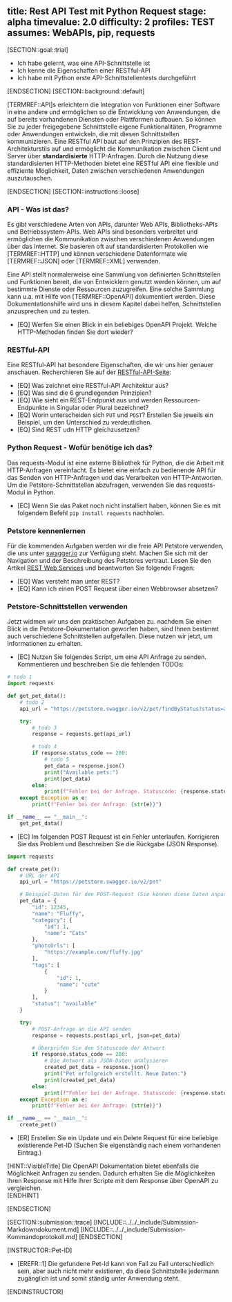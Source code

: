title: Rest API Test mit Python Request
stage: alpha
timevalue: 2.0
difficulty: 2
profiles: TEST
assumes: WebAPIs, pip, requests
---
[SECTION::goal::trial]

- Ich habe gelernt, was eine API-Schnittstelle ist
- Ich kenne die Eigenschaften einer RESTful-API
- Ich habe mit Python erste API-Schnittstellentests durchgeführt

[ENDSECTION]
[SECTION::background::default]

[TERMREF::API]s erleichtern die Integration von Funktionen einer Software in eine andere und ermöglichen
so die Entwicklung von Anwendungen, die auf bereits vorhandenen Diensten oder Plattformen aufbauen.
So können Sie zu jeder freigegebene Schnittstelle eigene Funktionalitäten, Programme oder Anwendungen
entwickeln, die mit diesen Schnittstellen kommunizieren.
Eine RESTful API baut auf den Prinzipien des REST-Architekturstils auf und ermöglicht die Kommunikation
zwischen Client und Server über **standardisierte** HTTP-Anfragen. Durch die Nutzung diese standardisierten
HTTP-Methoden bietet eine RESTful API eine flexible und effiziente Möglichkeit, Daten zwischen verschiedenen
Anwendungen auszutauschen.

[ENDSECTION]
[SECTION::instructions::loose]

### API - Was ist das?

Es gibt verschiedene Arten von APIs, darunter Web APIs, Bibliotheks-APIs und Betriebssystem-APIs. Web APIs sind besonders verbreitet und ermöglichen die Kommunikation zwischen verschiedenen Anwendungen über das Internet.
Sie basieren oft auf standardisierten Protokollen wie [TERMREF::HTTP] und können verschiedene Datenformate wie [TERMREF::JSON] oder [TERMREF::XML] verwenden.

Eine API stellt normalerweise eine Sammlung von definierten Schnittstellen und Funktionen bereit, die von Entwicklern genutzt werden können, um auf bestimmte Dienste oder Ressourcen zuzugreifen. Eine solche Sammlung kann u.a. mit Hilfe
von [TERMREF::OpenAPI] dokumentiert werden. Diese Dokumentationshilfe wird uns in diesem Kapitel dabei helfen, Schnittstellen anzusprechen und zu testen.

- [EQ] Werfen Sie einen Blick in ein beliebiges OpenAPI Projekt. Welche HTTP-Methoden finden Sie dort wieder?

### RESTful-API

Eine RESTful-API hat besondere Eigenschaften, die wir uns hier genauer anschauen. Recherchieren Sie auf der
[RESTful-API-Seite](https://restfulapi.net):

- [EQ] Was zeichnet eine RESTful-API Architektur aus?
- [EQ] Was sind die 6 grundlegenden Prinzipien?
- [EQ] Wie sieht ein REST-Endpunkt aus und werden Ressourcen-Endpunkte in Singular oder Plural bezeichnet?
- [EQ] Worin unterscheiden sich `PUT` und `POST`? Erstellen Sie jeweils ein Beispiel, um den Unterschied zu verdeutlichen.
- [EQ] Sind REST udn HTTP gleichzusetzen?

### Python Request - Wofür benötige ich das?

Das requests-Modul ist eine externe Bibliothek für Python, die die Arbeit mit HTTP-Anfragen vereinfacht. Es bietet eine einfach zu bedienende API für das Senden von HTTP-Anfragen und das Verarbeiten von HTTP-Antworten.
Um die Petstore-Schnittstellen abzufragen, verwenden Sie das requests-Modul in Python.

- [EC] Wenn Sie das Paket noch nicht installiert haben, können Sie es mit folgendem Befehl `pip install requests` nachholen.

### Petstore kennenlernen

Für die kommenden Aufgaben werden wir die freie API Petstore verwenden, die uns unter [swagger.io](https://petstore.swagger.io) zur Verfügung steht. Machen Sie sich mit der Navigation und der Beschreibung des Petstores vertraut.
Lesen Sie den Artikel [REST Web Services](http://www.thomas-bayer.com/resources/rest/rest_webservices.pdf) und beantworten Sie folgende Fragen:

- [EQ] Was versteht man unter REST?
- [EQ] Kann ich einen POST Request über einen Webbrowser absetzen?

### Petstore-Schnittstellen verwenden

Jetzt widmen wir uns den praktischen Aufgaben zu. nachdem Sie einen Blick in die Petstore-Dokumentation geworfen haben, sind Ihnen bestimmt auch verschiedene Schnittstellen aufgefallen. Diese nutzen wir jetzt, um Informationen zu erhalten.

- [EC] Nutzen Sie folgendes Script, um eine API Anfrage zu senden. Kommentieren und beschreiben Sie die fehlenden TODOs:

```Python
# todo 1
import requests

def get_pet_data():
    # todo 2
    api_url = "https://petstore.swagger.io/v2/pet/findByStatus?status=available"

    try:
        # todo 3
        response = requests.get(api_url)

        # todo 4
        if response.status_code == 200:
            # todo 5
            pet_data = response.json()
            print("Available pets:")
            print(pet_data)
        else:
            print(f"Fehler bei der Anfrage. Statuscode: {response.status_code}")
    except Exception as e:
        print(f"Fehler bei der Anfrage: {str(e)}")

if __name__ == "__main__":
    get_pet_data()
```

- [EC] Im folgenden POST Request ist ein Fehler unterlaufen. Korrigieren Sie das Problem und Beschreiben Sie die Rückgabe (JSON Response).

```Python
import requests

def create_pet():
    # URL der API
    api_url = "https://petstore.swagger.io/v2/pet"

    # Beispiel-Daten für den POST-Request (Sie können diese Daten anpassen)
    pet_data = {
        "id": 12345,
        "name": "Fluffy",
        "category": {
            "id": 1,
            "name": "Cats"
        },
        "photoUrls": [
            "https://example.com/fluffy.jpg"
        ],
        "tags": [
            {
                "id": 1,
                "name": "cute"
            }
        ],
        "status": "available"
    }

    try:
        # POST-Anfrage an die API senden
        response = requests.post(api_url, json=pet_data)

        # Überprüfen Sie den Statuscode der Antwort
        if response.status_code == 200:
            # Die Antwort als JSON-Daten analysieren
            created_pet_data = response.json()
            print("Pet erfolgreich erstellt. Neue Daten:")
            print(created_pet_data)
        else:
            print(f"Fehler bei der Anfrage. Statuscode: {response.status_code}")
    except Exception as e:
        print(f"Fehler bei der Anfrage: {str(e)}")

if __name__ == "__main__":
    create_pet()
```

- [ER] Erstellen Sie ein Update und ein Delete Request für eine beliebige existierende Pet-ID (Suchen Sie eigenständig nach einem vorhandenen Eintrag.)

[HINT::VisibleTitle]
Die OpenAPI Dokumentation bietet ebenfalls die Möglichkeit Anfragen zu senden. Dadurch erhalten Sie die
Möglichkeiten Ihren Response mit Hilfe Ihrer Scripte mit dem Response über OpenAPI zu vergleichen.  
[ENDHINT]

[ENDSECTION]

[SECTION::submission::trace]
[INCLUDE::../../_include/Submission-Markdowndokument.md]
[INCLUDE::../../_include/Submission-Kommandoprotokoll.md]
[ENDSECTION]

[INSTRUCTOR::Pet-ID]

- [EREFR::1] Die gefundene Pet-Id kann von Fall zu Fall unterschiedlich sein, aber auch nicht mehr existieren, da
diese Schnittstelle jedermann zugänglich ist und somit ständig unter Anwendung steht.

[ENDINSTRUCTOR]
